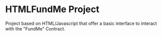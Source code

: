 # HTMLFundMe Project
Project based on HTML/Javascript that offer a basic interface to interact with the "FundMe" Contract.
